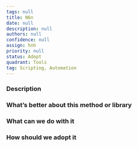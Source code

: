 ```yaml
---
tags: null
title: N6n
date: null
description: null
authors: null
confidence: null
assign: hnh
priority: null
status: Adopt
quadrant: Tools
tag: Scripting, Automation
---
```


<!-- table_of_contents a7d84bf9-34c0-4678-912b-4bfdb724d93f -->

### Description

### What’s better about this method or library

### What can we do with it

### How should we adopt it
<!-- child_database 5a92d1d7-448d-4959-85f2-3c8986937165 -->


